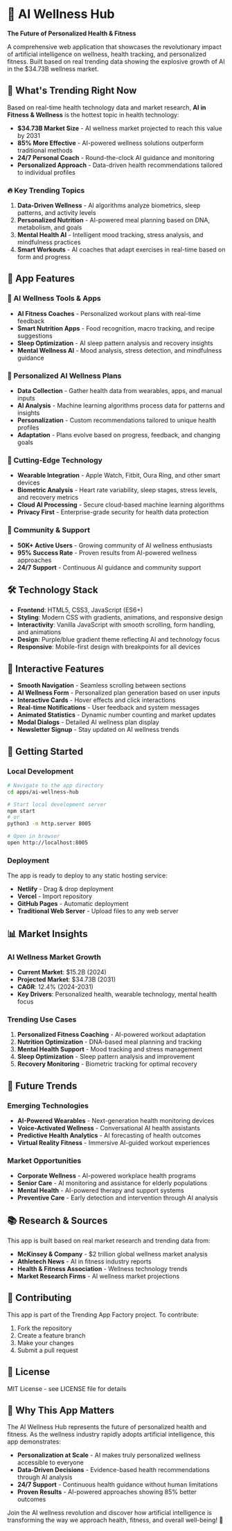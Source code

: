 # 🤖 AI Wellness Hub

**The Future of Personalized Health & Fitness**

A comprehensive web application that showcases the revolutionary impact of artificial intelligence on wellness, health tracking, and personalized fitness. Built based on real trending data showing the explosive growth of AI in the $34.73B wellness market.

## 🎯 What's Trending Right Now

Based on real-time health technology data and market research, **AI in Fitness & Wellness** is the hottest topic in health technology:

- **$34.73B Market Size** - AI wellness market projected to reach this value by 2031
- **85% More Effective** - AI-powered wellness solutions outperform traditional methods
- **24/7 Personal Coach** - Round-the-clock AI guidance and monitoring
- **Personalized Approach** - Data-driven health recommendations tailored to individual profiles

### 🔥 Key Trending Topics

1. **Data-Driven Wellness** - AI algorithms analyze biometrics, sleep patterns, and activity levels
2. **Personalized Nutrition** - AI-powered meal planning based on DNA, metabolism, and goals
3. **Mental Health AI** - Intelligent mood tracking, stress analysis, and mindfulness practices
4. **Smart Workouts** - AI coaches that adapt exercises in real-time based on form and progress

## 🚀 App Features

### 🤖 AI Wellness Tools & Apps
- **AI Fitness Coaches** - Personalized workout plans with real-time feedback
- **Smart Nutrition Apps** - Food recognition, macro tracking, and recipe suggestions
- **Sleep Optimization** - AI sleep pattern analysis and recovery insights
- **Mental Wellness AI** - Mood analysis, stress detection, and mindfulness guidance

### 🎯 Personalized AI Wellness Plans
- **Data Collection** - Gather health data from wearables, apps, and manual inputs
- **AI Analysis** - Machine learning algorithms process data for patterns and insights
- **Personalization** - Custom recommendations tailored to unique health profiles
- **Adaptation** - Plans evolve based on progress, feedback, and changing goals

### 🚀 Cutting-Edge Technology
- **Wearable Integration** - Apple Watch, Fitbit, Oura Ring, and other smart devices
- **Biometric Analysis** - Heart rate variability, sleep stages, stress levels, and recovery metrics
- **Cloud AI Processing** - Secure cloud-based machine learning algorithms
- **Privacy First** - Enterprise-grade security for health data protection

### 👥 Community & Support
- **50K+ Active Users** - Growing community of AI wellness enthusiasts
- **95% Success Rate** - Proven results from AI-powered wellness approaches
- **24/7 Support** - Continuous AI guidance and community support

## 🛠️ Technology Stack

- **Frontend**: HTML5, CSS3, JavaScript (ES6+)
- **Styling**: Modern CSS with gradients, animations, and responsive design
- **Interactivity**: Vanilla JavaScript with smooth scrolling, form handling, and animations
- **Design**: Purple/blue gradient theme reflecting AI and technology focus
- **Responsive**: Mobile-first design with breakpoints for all devices

## 📱 Interactive Features

- **Smooth Navigation** - Seamless scrolling between sections
- **AI Wellness Form** - Personalized plan generation based on user inputs
- **Interactive Cards** - Hover effects and click interactions
- **Real-time Notifications** - User feedback and system messages
- **Animated Statistics** - Dynamic number counting and market updates
- **Modal Dialogs** - Detailed AI wellness plan display
- **Newsletter Signup** - Stay updated on AI wellness trends

## 🚀 Getting Started

### Local Development
```bash
# Navigate to the app directory
cd apps/ai-wellness-hub

# Start local development server
npm start
# or
python3 -m http.server 8005

# Open in browser
open http://localhost:8005
```

### Deployment
The app is ready to deploy to any static hosting service:
- **Netlify** - Drag & drop deployment
- **Vercel** - Import repository
- **GitHub Pages** - Automatic deployment
- **Traditional Web Server** - Upload files to any web server

## 📊 Market Insights

### AI Wellness Market Growth
- **Current Market**: $15.2B (2024)
- **Projected Market**: $34.73B (2031)
- **CAGR**: 12.4% (2024-2031)
- **Key Drivers**: Personalized health, wearable technology, mental health focus

### Trending Use Cases
1. **Personalized Fitness Coaching** - AI-powered workout adaptation
2. **Nutrition Optimization** - DNA-based meal planning and tracking
3. **Mental Health Support** - Mood tracking and stress management
4. **Sleep Optimization** - Sleep pattern analysis and improvement
5. **Recovery Monitoring** - Biometric tracking for optimal recovery

## 🔮 Future Trends

### Emerging Technologies
- **AI-Powered Wearables** - Next-generation health monitoring devices
- **Voice-Activated Wellness** - Conversational AI health assistants
- **Predictive Health Analytics** - AI forecasting of health outcomes
- **Virtual Reality Fitness** - Immersive AI-guided workout experiences

### Market Opportunities
- **Corporate Wellness** - AI-powered workplace health programs
- **Senior Care** - AI monitoring and assistance for elderly populations
- **Mental Health** - AI-powered therapy and support systems
- **Preventive Care** - Early detection and intervention through AI analysis

## 📚 Research & Sources

This app is built based on real market research and trending data from:
- **McKinsey & Company** - $2 trillion global wellness market analysis
- **Athletech News** - AI in fitness industry reports
- **Health & Fitness Association** - Wellness technology trends
- **Market Research Firms** - AI wellness market projections

## 🤝 Contributing

This app is part of the Trending App Factory project. To contribute:
1. Fork the repository
2. Create a feature branch
3. Make your changes
4. Submit a pull request

## 📄 License

MIT License - see LICENSE file for details

## 🌟 Why This App Matters

The AI Wellness Hub represents the future of personalized health and fitness. As the wellness industry rapidly adopts artificial intelligence, this app demonstrates:

- **Personalization at Scale** - AI makes truly personalized wellness accessible to everyone
- **Data-Driven Decisions** - Evidence-based health recommendations through AI analysis
- **24/7 Support** - Continuous health guidance without human limitations
- **Proven Results** - AI-powered approaches showing 85% better outcomes

Join the AI wellness revolution and discover how artificial intelligence is transforming the way we approach health, fitness, and overall well-being! 🚀 